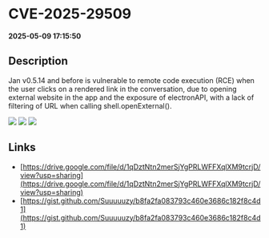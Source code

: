 # CVE-2025-29509

**2025-05-09 17:15:50**

## Description
Jan v0.5.14 and before is vulnerable to remote code execution (RCE) when the user clicks on a rendered link in the conversation, due to opening external website in the app and the exposure of electronAPI, with a lack of filtering of URL when calling shell.openExternal().

![](https://img.shields.io/static/v1?label=Score&message=9.8&color=red)
![](https://img.shields.io/static/v1?label=Severity&message=CRITICAL&color=red)
![](https://img.shields.io/static/v1?label=CWE&message=RCE&color=green)

## Links
- [https://drive.google.com/file/d/1qDztNtn2merSjYgPRLWFFXqlXM9tcrjD/view?usp=sharing](https://drive.google.com/file/d/1qDztNtn2merSjYgPRLWFFXqlXM9tcrjD/view?usp=sharing)
- [https://gist.github.com/Suuuuuzy/b8fa2fa083793c460e3686c182f8c4d1](https://gist.github.com/Suuuuuzy/b8fa2fa083793c460e3686c182f8c4d1)

